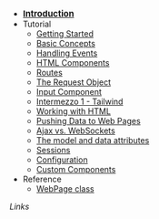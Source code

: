 - [<span style="font-size: 15px; font-weight: 700">Introduction</span>](/)
- Tutorial
    - [Getting Started](tutorial/getting_started.md "Getting Started")
    - [Basic Concepts](tutorial/basic_concepts.md "Basic Concepts")
    - [Handling Events](tutorial/handling_events.md "Handling Events")
    - [HTML Components](tutorial/html_components.md "HTML Components")
    - [Routes](tutorial/routes.md "Routes")
    - [The Request Object](tutorial/request_object.md "The Request Object")
    - [Input Component](tutorial/Input.md "Input")
    - [Intermezzo 1 - Tailwind](tutorial/intermezzo_1.md "Tailwind")
    - [Working with HTML](tutorial/working_with_html.md "Working with HTML")
    - [Pushing Data to Web Pages](tutorial/pushing_data.md "Pushing Data to Web Pages")
    - [Ajax vs. WebSockets](tutorial/ajax.md "Ajax")
    - [The model and data attributes](tutorial/model_and_data.md "Pushing Data to Web Pages")
    - [Sessions](tutorial/sessions.md "Pushing Data to Web Pages")
    - [Configuration](tutorial/configuration.md "Configuration")
    - [Custom Components](tutorial/custom_components.md "Custom Components")
- Reference
    - [WebPage class](reference/webpage.md "WebPage Class")

 *Links*



